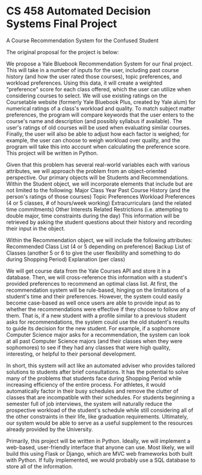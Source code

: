 # CS 458 Automated Decision Systems Final Project
A Course Recommendation System for the Confused Student

The original proposal for the project is below:

We propose a Yale Bluebook Recommendation System for our final project. This will take in a number of inputs for the user, including past course history (and how the user rated those courses), topic preferences, and workload preferences. Using this data, it will create a weighted "preference" score for each class offered, which the user can utilize when considering courses to select. We will use existing ratings on the Coursetable website (formerly Yale Bluebook Plus, created by Yale alum) for numerical ratings of a class's workload and quality. To match subject matter preferences, the program will compare keywords that the user enters to the course's name and description (and possibly syllabus if available). The user's ratings of old courses will be used when evaluating similar courses. Finally, the user will also be able to adjust how each factor is weighed; for example, the user can choose to weigh workload over quality, and the program will take this into account when calculating the preference score. This project will be written in Python. 

Given that this problem has several real-world variables each with various attributes, we will approach the problem from an object-oriented perspective. Our primary objects will be Students and Recommendations. Within the Student object, we will incorporate elements that include but are not limited to the following:
	Major
	Class Year
	Past Course History (and the person's ratings of those courses)
	Topic Preferences
	Workload Preferences (4 or 5 classes, # of hours/week working)
	Extracurriculars (and the related time commitments)
	Other Interests
	Related Restrictions (i.e. attempting to double major, time constraints during the day)
This information will be retrieved by asking the student questions about their history and recording their input in the object.

Within the Recommendation object, we will include the following attributes:
	Recommended Class List (4 or 5 depending on preference)
	Backup List of Classes (another 5 or 6 to give the user flexibility and something to do during Shopping Period)
	Explanation (per class)

We will get course data from the Yale Courses API and store it in a database. Then, we will cross-reference this information with a student's provided preferences to recommend an optimal class list. At first, the recommendation system will be rule-based, hinging on the limitations of a student's time and their preferences. However, the system could easily become case-based as well once users are able to provide input as to whether the recommendations were effective if they choose to follow any of them. That is, if a new student with a profile similar to a previous student asks for recommendations, the system could use the old student's results to guide its decision for the new student. For example, if a sophomore Computer Science major asks for a recommendation, the system can look at all past Computer Science majors (and their classes when they were sophomores) to see if they had any classes that were high quality, interesting, or helpful to their personal development.

In short, this system will act like an automated adviser who provides tailored solutions to students after brief consultations. It has the potential to solve many of the problems that students face during Shopping Period while increasing efficiency of the entire process. For athletes, it would automatically factor in their busy schedules and remove the clutter of classes that are incompatible with their schedules. For students beginning a semester full of job interviews, the system will naturally reduce the prospective workload of the student's schedule while still considering all of the other constraints in their life, like graduation requirements. Ultimately, our system would be able to serve as a useful supplement to the resources already provided by the University.

Primarily, this project will be written in Python. Ideally, we will implement a web-based, user-friendly interface that anyone can use. Most likely, we will build this using Flask or Django, which are MVC web frameworks both built with Python. If fully implemented, we would probably use a SQL database to store all of the information.
